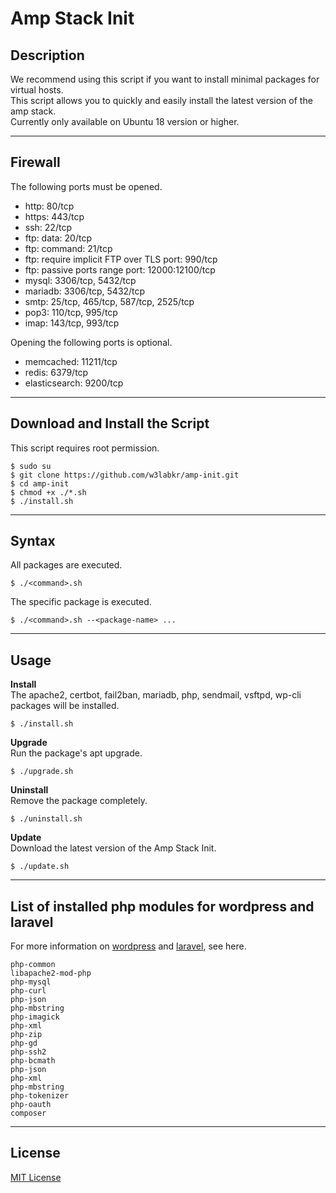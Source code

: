 # Amp Stack Init

## Description

We recommend using this script if you want to install minimal packages for virtual hosts.   
This script allows you to quickly and easily install the latest version of the amp stack.   
Currently only available on Ubuntu 18 version or higher.   

---

## Firewall

The following ports must be opened.

- http: 80/tcp   
- https: 443/tcp   
- ssh: 22/tcp   
- ftp: data: 20/tcp   
- ftp: command: 21/tcp   
- ftp: require implicit FTP over TLS port: 990/tcp   
- ftp: passive ports range port: 12000:12100/tcp   
- mysql: 3306/tcp, 5432/tcp   
- mariadb: 3306/tcp, 5432/tcp   
- smtp: 25/tcp, 465/tcp, 587/tcp, 2525/tcp   
- pop3: 110/tcp, 995/tcp   
- imap: 143/tcp, 993/tcp   

Opening the following ports is optional.   

- memcached: 11211/tcp   
- redis: 6379/tcp   
- elasticsearch: 9200/tcp   

---


## Download and Install the Script

This script requires root permission.
```
$ sudo su
$ git clone https://github.com/w3labkr/amp-init.git
$ cd amp-init
$ chmod +x ./*.sh
$ ./install.sh
```

---

## Syntax

All packages are executed.
```
$ ./<command>.sh
```

The specific package is executed.
```
$ ./<command>.sh --<package-name> ...
```

---

## Usage

**Install**   
The apache2, certbot, fail2ban, mariadb, php, sendmail, vsftpd, wp-cli packages will be installed.
```
$ ./install.sh
```

**Upgrade**   
Run the package's apt upgrade.
```
$ ./upgrade.sh
```

**Uninstall**   
Remove the package completely.
```
$ ./uninstall.sh
```

**Update**   
Download the latest version of the Amp Stack Init.
```
$ ./update.sh
```

---

## List of installed php modules for wordpress and laravel

For more information on [wordpress](https://make.wordpress.org/hosting/handbook/handbook/server-environment/#php-extensions) and [laravel](https://laravel.com/docs/7.x#server-requirements), see here.

```
php-common
libapache2-mod-php
php-mysql
php-curl
php-json
php-mbstring
php-imagick
php-xml
php-zip
php-gd
php-ssh2
php-bcmath
php-json
php-xml
php-mbstring
php-tokenizer
php-oauth
composer
```

---

## License

[MIT License](LICENSE)
